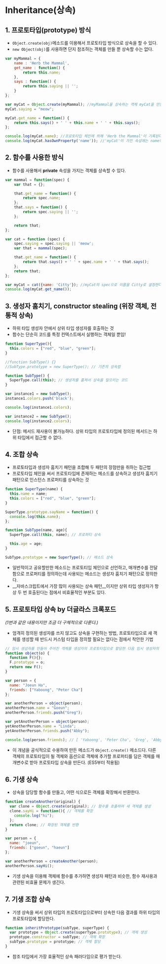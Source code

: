 # Inheritance(상속)

## 1. 프로토타입(prototype) 방식
- `Object.create(obj)`메소드를 이용해서 프로토타입 방식으로 상속을 할 수 있다.
- `new Object(obj)`를 사용하면 단지 참조하는 객체를 만들 뿐 상속할 수는 없다.
```javascript
var myMammal = {
    name : 'Herb the Mammal',
    get_name : function() {
        return this.name;
    },
    says : function() {
        return this.saying || '';
    }
};

var myCat = Object.create(myMammal); //myMammal을 상속하는 객체 myCat을 만든다.
myCat.saying = "meow";

myCat.get_name = function() {
    return this.says() + ' ' + this.name + ' ' + this.says();
};

console.log(myCat.name); //프로토타입 체인에 의해 'Herb the Mammal'이 기록된다.
console.log(myCat.hasOwnProperty('name')); //'myCat'이 가진 속성에는 name이 존재하지 않기에 'false'가 기록된다.
```


## 2. 함수를 사용한 방식
- 함수를 사용해서 __private__ 속성을 가지는 객체를 상속할 수 있다.
```javascript
var mammal = function(spec) {
    var that = {};

    that.get_name = function() {
        return spec.name;
    };
    that.says = function() {
        return spec.saying || '';
    };

    return that;
};

var cat = function (spec) {
    spec.saying = spec.saying || 'meow';
    var that = mammal(spec);

    that.get_name = function() {
        return that.says() + ' ' + spec.name + ' ' + that.says();
    };
    return that;
};

var myCat = cat({name: 'Citty'}); //myCat의 spec으로 이름을 Citty로 설정한다.
console.log(myCat.get_name());
```


## 3. 생성자 훔치기, constructor stealing (위장 객체, 전통적 상속)
- 하위 타입 생성자 안에서 상위 타입 생성자를 호출하는 것
- 함수는 단순히 코드를 특정 컨텍스트에서 실행하는 객체일 뿐임!
```javascript
function SuperType(){
  this.colors = ["red", "blue", "green"];
}

//function SubType() {} 
//SubType.prototype = new SuperType(); // 기존의 상속법

function SubType() {
  SuperType.call(this); // 생성자를 훔쳐서 상속을 일으키는 코드
}

var instance1 = new SubType();
instance1.colors.push('black');

console.log(instance1.colors);

var instance2 = new SubType();
console.log(instance2.colors);
```
- 단점: 메서드 재사용이 불가능하다. 상위 타입의 프로토타입에 정의된 메서드는 하위 타입에서 접근할 수 없다.


## 4. 조합 상속
- 프로토타입과 생성자 훔치기 패턴을 조합해 두 패턴의 장점만을 취하는 접근법
- 프로토타입 체인을 써서 프로토타입에 존재하는 메소드를 상속하고 생성자 훔치기 패턴으로 인스턴스 프로퍼티를 상속하는 것
```javascript
function SuperType(name) {
  this.name = name;
  this.colors = ["red", "blue", "green"];
}

SuperType.prototype.sayName = function() {
  console.log(this.name);
};

function SubType(name, age){
  SuperType.call(this, name); // 프로퍼티 상속

  this.age = age;
}

SubType.prototype = new SuperType(); // 메소드 상속
```
- 일반적이고 공유할만한 메소드는 프로토티입 체인으로 선언하고, 매개변수를 전달함으로 프로퍼티를 정의하는데 사용되는 메소드는 생성자 훔치기 패턴으로 정의한다.
- __자바스크립트에서 가장 많이 사용되는 상속 패턴__이지만 상위 타입 생성자가 항상 두 번 호출된다는 점에서 비효율적인 부분도 있다.


## 5. 프로토타입 상속 by 더글라스 크록포드
_(1번과 같은 내용이지만 조금 더 구체적으로 다룬다.)_
- 엄격히 정의된 생성자를 쓰지 않고도 상속을 구현하는 방법, 프로토타입으로 새 객체를 생성할 때 반드시 커스텀 타입을 정의할 필요는 없다는 점에서 착안한 기법
```javascript
// 임시 생성자를 만들어 주어진 객체를 생성자의 프로토타입으로 할당한 다음 임시 생성자의 인스턴스를 반환한다.
function object(o) { 
  function F(){};
  F.prototype = o;
  return new F();
}

var person = {
  name: "Joeun Ha",
  friends: ["Yaboong", "Peter Cha"]
};

var anotherPerson = object(person);
anotherPerson.name = "Goeun";
anotherPerson.friends.push("Greg");

var yetAnotherPerson = object(person);
yetAnotherPerson.name = "Linda";
yetAnotherPerson.friends.push("Abby");

console.log(person.friends); // [ 'Yaboong', 'Peter Cha', 'Greg', 'Abby' ] 가 기록된다.
```

- 이 개념을 공식적으로 수용하여 만든 메소드가 `Object.create()` 메소드다. 다른 객체의 프로토타입이 될 객체와 옵션으로 객체에 추가할 프로퍼티를 담은 객체를 매개변수로 받아 프로토타입 상속을 만든다. (ES5부터 적용됨)


## 6. 기생 상속
- 상속을 담당할 함수를 만들고, 어떤 식으로든 객체를 확장해서 반환한다.
```javascript
function createAnother(original) {
  var clone = Object.create(original); // 함수를 호출하여 새 객체를 생성
  clone.sayHi = function(){ // 객체를 확장
    console.log("hi");
  };
  return clone; // 확장된 객체를 반환
}

var person = {
  name: "joeun",
  friends: ["goeun", "haeun"]
};

var anotherPerson = createAnother(person);
anotherPerson.sayHi();
```
- 기생 상속을 이용해 객체에 함수를 추가하면 생성자 패턴과 비슷한, 함수 재사용과 관련된 비효율 문제가 생긴다.


## 7. 기생 조합 상속
- 기생 상속을 써서 상위 타입의 프로토타입으로부터 상속한 다음 결과를 하위 타입의 프로토타입에 할당한다.
```javascript
function inheritPrototype(subType, superType) {
  var prototype = Object.create(superType.prototype); // 객체 생성
  prototype.constructor = subType; // 객체 확장
  subType.prototype = prototype; // 객체 할당
}
```
- 참조 타입에서 가장 효율적인 상속 패러다임으로 평가 받는다.